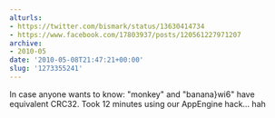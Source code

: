 ```yaml
---
alturls:
- https://twitter.com/bismark/status/13630414734
- https://www.facebook.com/17803937/posts/120561227971207
archive:
- 2010-05
date: '2010-05-08T21:47:21+00:00'
slug: '1273355241'
---
```


In case anyone wants to know: "monkey" and "banana}wi6" have equivalent CRC32. Took 12 minutes using our AppEngine hack... hah

